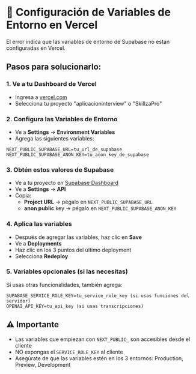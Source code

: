 # 🚨 Configuración de Variables de Entorno en Vercel

El error indica que las variables de entorno de Supabase no están configuradas en Vercel.

## Pasos para solucionarlo:

### 1. Ve a tu Dashboard de Vercel
- Ingresa a [vercel.com](https://vercel.com)
- Selecciona tu proyecto "aplicacioninterview" o "SkillzaPro"

### 2. Configura las Variables de Entorno
- Ve a **Settings** → **Environment Variables**
- Agrega las siguientes variables:

```
NEXT_PUBLIC_SUPABASE_URL=tu_url_de_supabase
NEXT_PUBLIC_SUPABASE_ANON_KEY=tu_anon_key_de_supabase
```

### 3. Obtén estos valores de Supabase
- Ve a tu proyecto en [Supabase Dashboard](https://supabase.com/dashboard)
- Ve a **Settings** → **API**
- Copia:
  - **Project URL** → pégalo en `NEXT_PUBLIC_SUPABASE_URL`
  - **anon public** key → pégalo en `NEXT_PUBLIC_SUPABASE_ANON_KEY`

### 4. Aplica las variables
- Después de agregar las variables, haz clic en **Save**
- Ve a **Deployments**
- Haz clic en los 3 puntos del último deployment
- Selecciona **Redeploy**

### 5. Variables opcionales (si las necesitas)
Si usas otras funcionalidades, también agrega:
```
SUPABASE_SERVICE_ROLE_KEY=tu_service_role_key (si usas funciones del servidor)
OPENAI_API_KEY=tu_api_key (si usas transcripciones)
```

## ⚠️ Importante
- Las variables que empiezan con `NEXT_PUBLIC_` son accesibles desde el cliente
- NO expongas el `SERVICE_ROLE_KEY` al cliente
- Asegúrate de que las variables estén en los 3 entornos: Production, Preview, Development 